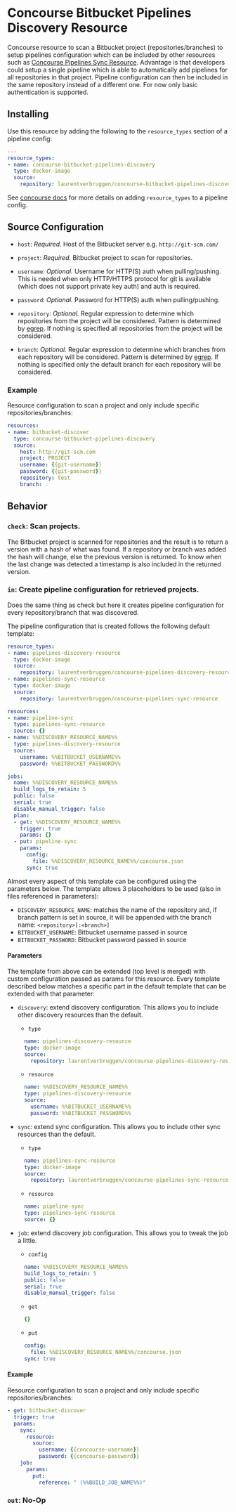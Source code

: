 # Concourse Bitbucket Pipelines Discovery Resource

Concourse resource to scan a Bitbucket project (repositories/branches) to setup pipelines configuration which
can be included by other resources such as [Concourse Pipelines Sync Resource](https://github.com/laurentverbruggen/concourse-pipelines-sync-resource).
Advantage is that developers could setup a single pipeline which is able to automatically
add pipelines for all repositories in that project.
Pipeline configuration can then be included in the same repository instead of a different one.
For now only basic authentication is supported.

## Installing

Use this resource by adding the following to the `resource_types` section of a pipeline config:

```yaml
---
resource_types:
- name: concourse-bitbucket-pipelines-discovery
  type: docker-image
  source:
    repository: laurentverbruggen/concourse-bitbucket-pipelines-discovery-resource
```

See [concourse docs](http://concourse.ci/configuring-resource-types.html) for more details
on adding `resource_types` to a pipeline config.

## Source Configuration

* `host`: *Required.* Host of the Bitbucket server e.g. `http://git-scm.com/`

* `project`: *Required.* Bitbucket project to scan for repositories.

* `username`: *Optional.* Username for HTTP(S) auth when pulling/pushing.
  This is needed when only HTTP/HTTPS protocol for git is available (which does not support private key auth)
  and auth is required.

* `password`: *Optional.* Password for HTTP(S) auth when pulling/pushing.

* `repository`: *Optional.* Regular expression to determine which repositories from the project will be considered.
Pattern is determined by [egrep](http://linuxcommand.org/man_pages/egrep1.html).
If nothing is specified all repositories from the project will be considered.

* `branch`: *Optional.* Regular expression to determine which branches from each repository will be considered.
Pattern is determined by [egrep](http://linuxcommand.org/man_pages/egrep1.html).
If nothing is specified only the default branch for each repository will be considered.

### Example

Resource configuration to scan a project and only include specific repositories/branches:

``` yaml
resources:
- name: bitbucket-discover
  type: concourse-bitbucket-pipelines-discovery
  source:
    host: http://git-scm.com
    project: PROJECT
    username: {{git-username}}
    password: {{git-password}}
    repository: test
    branch: .
```

## Behavior

### `check`: Scan projects.

The Bitbucket project is scanned for repositories and the result is to return a version with a hash of what was found.
If a repository or branch was added the hash will change, else the previous version is returned.
To know when the last change was detected a timestamp is also included in the returned version.

### `in`: Create pipeline configuration for retrieved projects.

Does the same thing as check but here it creates pipeline configuration for every
repository/branch that was discovered.

The pipeline configuration that is created follows the following default template:

```yaml
resource_types:
- name: pipelines-discovery-resource
  type: docker-image
  source:
    repository: laurentverbruggen/concourse-pipelines-discovery-resource
- name: pipelines-sync-resource
  type: docker-image
  source:
    repository: laurentverbruggen/concourse-pipelines-sync-resource

resources:
- name: pipeline-sync
  type: pipelines-sync-resource
  source: {}
- name: %%DISCOVERY_RESOURCE_NAME%%
  type: pipelines-discovery-resource
  source:
    username: %%BITBUCKET_USERNAME%%
    password: %%BITBUCKET_PASSWORD%%

jobs:
  name: %%DISCOVERY_RESOURCE_NAME%%
  build_logs_to_retain: 5
  public: false
  serial: true
  disable_manual_trigger: false
  plan:
  - get: %%DISCOVERY_RESOURCE_NAME%%
    trigger: true
    params: {}
  - put: pipeline-sync
    params:
      config:
        file: %%DISCOVERY_RESOURCE_NAME%%/concourse.json
      sync: true
```

Almost every aspect of this template can be configured using the parameters below.
The template allows 3 placeholders to be used (also in files referenced in parameters):

* `DISCOVERY_RESOURCE_NAME`: matches the name of the repository and, if branch pattern is set in source, it will be appended with the branch name: `<repository>[:<branch>]`
* `BITBUCKET_USERNAME`: Bitbucket username passed in source
* `BITBUCKET_PASSWORD`: Bitbucket password passed in source

#### Parameters

The template from above can be extended (top level is merged) with custom configuration passed as params for this resource.
Every template described below matches a specific part in the default template that can be extended with that parameter:

* `discovery`: extend discovery configuration. This allows you to include other discovery resources than the default.

  * `type`

  ```yaml
    name: pipelines-discovery-resource
    type: docker-image
    source:
      repository: laurentverbruggen/concourse-pipelines-discovery-resource
  ```

  * `resource`

  ```yaml
    name: %%DISCOVERY_RESOURCE_NAME%%
    type: pipelines-discovery-resource
    source:
      username: %%BITBUCKET_USERNAME%%
      password: %%BITBUCKET_PASSWORD%%
  ```

* `sync`: extend sync configuration. This allows you to include other sync resources than the default.

  * `type`

  ```yaml
    name: pipelines-sync-resource
    type: docker-image
    source:
      repository: laurentverbruggen/concourse-pipelines-sync-resource
  ```

  * `resource`

  ```yaml
    name: pipeline-sync
    type: pipelines-sync-resource
    source: {}
  ```

* `job`: extend discovery job configuration. This allows you to tweak the job a little.

  * `config`

  ```yaml
    name: %%DISCOVERY_RESOURCE_NAME%%
    build_logs_to_retain: 5
    public: false
    serial: true
    disable_manual_trigger: false
  ```

  * `get`

  ```yaml
    {}
  ```

  * `put`

  ```yaml
    config:
      file: %%DISCOVERY_RESOURCE_NAME%%/concourse.json
    sync: true
  ```

#### Example

Resource configuration to scan a project and only include specific repositories/branches:

``` yaml
- get: bitbucket-discover
  trigger: true
  params:
    sync:
      resource:
        source:
          username: {{concourse-username}}
          password: {{concourse-password}}
    job:
      params:
        put:
          reference: " (%%BUILD_JOB_NAME%%)"
```

### `out`: No-Op
